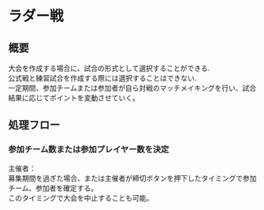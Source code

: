 # ラダー戦  
## 概要  
大会を作成する場合に、試合の形式として選択することができる.  
公式戦と練習試合を作成する際には選択することはできない.  
一定期間、参加チームまたは参加者が自ら対戦のマッチメイキングを行い、試合結果に応じてポイントを変動させていく。  

## 処理フロー  
### 参加チーム数または参加プレイヤー数を決定  
主催者：  
募集期間を過ぎた場合、または主催者が締切ボタンを押下したタイミングで参加チーム、参加者を確定する。  
このタイミングで大会を中止することも可能。  
  